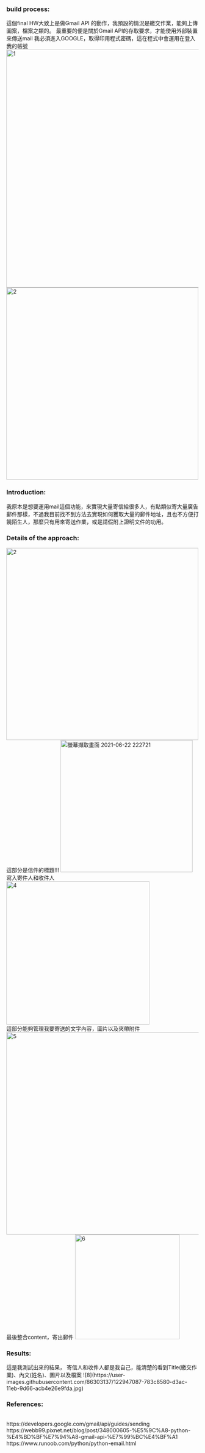 <h3>build process:</h3>
這個final HW大致上是做Gmail API 的動作，我預設的情況是繳交作業，能夠上傳圖案，檔案之類的。
最重要的便是關於Gmail API的存取要求，才能使用外部裝置來傳送mail
我必須進入GOOGLE，取得印用程式密碼，這在程式中會運用在登入我的帳號
<br>
<img width="623" alt="1" src="https://user-images.githubusercontent.com/86303137/122943355-8937c780-d3a9-11eb-84e2-b3bde120df29.png">
<br>
<img width="503" alt="2" src="https://user-images.githubusercontent.com/86303137/122943724-d7e56180-d3a9-11eb-8279-eb2dd3a40691.png">
<br>

<h3>Introduction:</h3>
我原本是想要運用mail這個功能，來實現大量寄信給很多人，有點類似寄大量廣告郵件那樣，不過我目前找不到方法去實現如何獲取大量的郵件地址，且也不方便打饒陌生人，那麼只有用來寄送作業，或是請假附上證明文件的功用。
<br>

<h3>Details of the approach:</h3>
<img width="503" alt="2" src="https://user-images.githubusercontent.com/86303137/122943724-d7e56180-d3a9-11eb-8279-eb2dd3a40691.png">
<br>
這部分是信件的標題!!!
<img width="346" alt="螢幕擷取畫面 2021-06-22 222721" src="https://user-images.githubusercontent.com/86303137/122944424-6659e300-d3aa-11eb-90dd-c6210fd67bbe.png">
<br>
寫入寄件人和收件人
<img width="375" alt="4" src="https://user-images.githubusercontent.com/86303137/122944433-68bc3d00-d3aa-11eb-81dd-ecdcde2f608e.png">
<br>
這部分能夠管理我要寄送的文字內容，圖片以及夾帶附件
<img width="530" alt="5" src="https://user-images.githubusercontent.com/86303137/122944696-9ef9bc80-d3aa-11eb-8f29-7f6a498823f7.png">
<br>
最後整合content，寄出郵件
<img width="274" alt="6" src="https://user-images.githubusercontent.com/86303137/122945273-0dd71580-d3ab-11eb-817d-b34123f248bf.png">

<h3>Results:</h3>
這是我測試出來的結果，
寄信人和收件人都是我自己，能清楚的看到Title(繳交作業)、內文(姓名)、圖片以及檔案
![8](https://user-images.githubusercontent.com/86303137/122947087-783c8580-d3ac-11eb-9d66-acb4e26e9fda.jpg)


<h3>References:</h3>
<br>https://developers.google.com/gmail/api/guides/sending
<br>https://webb99.pixnet.net/blog/post/348000605-%E5%9C%A8-python-%E4%BD%BF%E7%94%A8-gmail-api-%E7%99%BC%E4%BF%A1
<br>https://www.runoob.com/python/python-email.html
